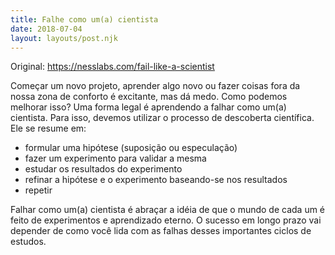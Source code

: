 ```yaml
---
title: Falhe como um(a) cientista
date: 2018-07-04
layout: layouts/post.njk
---
```

Original: https://nesslabs.com/fail-like-a-scientist

Começar um novo projeto, aprender algo novo ou fazer coisas fora da nossa zona de conforto é excitante, mas dá medo. Como podemos melhorar isso? Uma forma legal é aprendendo a falhar como um(a) cientista. Para isso, devemos utilizar o processo de descoberta científica. Ele se resume em:

* formular uma hipótese (suposição ou especulação)
* fazer um experimento para validar a mesma
* estudar os resultados do experimento
* refinar a hipótese e o experimento baseando-se nos resultados
* repetir

Falhar como um(a) cientista é abraçar a idéia de que o mundo de cada um é feito de experimentos e aprendizado eterno. O sucesso em longo prazo vai depender de como você lida com as falhas desses importantes ciclos de estudos.